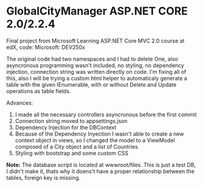 # GlobalCityManager ASP.NET CORE 2.0/2.2.4
Final project from Microsoft Learning ASP.NET Core MVC  2.0 course at edX, code: Microsoft: DEV250x

The original code had two namespaces and I had to delete One, also asyncronous programming wasn't included, no styling, no dependency injection, connection string was written directly on code. I'm fixing all of this, also I will be trying a custom html helper to automaticaly generate a table with the given IEnumerable<Model>, with or without Delete and Update operations as table fields.
  
Advances:
1. I made all the necessary controllers asyncronous before the first commit
2. Connection string moved to appsettings.json
3. Dependency Injection for the DBContext
4. Because of the Dependency Inyection I wasn't able to create a new context object in views, so I changed the 
   model to a ViewModel composed of a City object and a list of Countries.
5. Styling with bootstrap and some custom CSS

**Note:** The database script is located at wwwroot/files. This is just a test DB, I didn't make it, thats why it doens't have a proper relationship between the tables, foreign key is missing.
